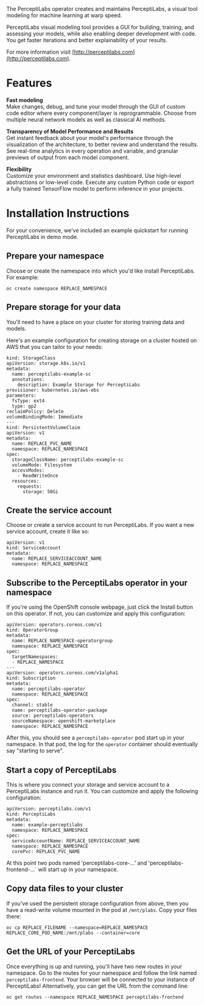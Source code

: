 The PerceptiLabs operator creates and maintains PerceptiLabs, a visual tool modeling for machine learning at warp speed.

PerceptiLabs visual modeling tool provides a GUI for building,
training, and assessing your models, while also enabling deeper
development with code. You get faster iterations and better
explainability of your results.

For more information visit [http://perceptilabs.com](http://perceptilabs.com).

# Features

**Fast modeling**  
Make changes, debug, and tune your model through the GUI of custom code
editor where every component/layer is reprogrammable. Choose from
multiple neural network models as well as classical AI methods.


**Transparency of Model Performance and Results**  
Get instant feedback about your model's performance through the
visualization of the architecture, to better review and understand the
results. See real-time analytics in every operation and variable, and
granular previews of output from each model component.


**Flexibility**  
Customize your environment and statistics dashboard. Use high-level
abstractions or low-level code. Execute any custom Python code or export
a fully trained TensorFlow model to perform inference in your projects.



# Installation Instructions  
For your convenience, we've included an example quickstart for running PerceptiLabs in demo mode.

## Prepare your namespace  
Choose or create the namespace into which you'd like install PerceptiLabs. For example:  
```
oc create namespace REPLACE_NAMESPACE
```

## Prepare storage for your data

You'll need to have a place on your cluster for storing training data and models.

Here's an example configuration for creating storage on a cluster hosted on AWS that you can tailor to your needs:

```
kind: StorageClass
apiVersion: storage.k8s.io/v1
metadata:
  name: perceptilabs-example-sc
  annotations:
    description: Example Storage for PerceptiLabs
provisioner: kubernetes.io/aws-ebs
parameters:
  fsType: ext4
  type: gp2
reclaimPolicy: Delete
volumeBindingMode: Immediate
---
kind: PersistentVolumeClaim
apiVersion: v1
metadata:
  name: REPLACE_PVC_NAME
  namespace: REPLACE_NAMESPACE
spec:
  storageClassName: perceptilabs-example-sc
  volumeMode: Filesystem
  accessModes:
    - ReadWriteOnce
  resources:
    requests:
      storage: 50Gi
```

## Create the service account

Choose or create a service account to run PerceptiLabs. If you want a new service account, create it like so:

```
apiVersion: v1
kind: ServiceAccount
metadata:
  name: REPLACE_SERVICEACCOUNT_NAME
  namespace: REPLACE_NAMESPACE
```

## Subscribe to the PerceptiLabs operator in your namespace

If you're using the OpenShift console webpage, just click the Install button on this operator. If not, you can customize and apply this configuration:

```
apiVersion: operators.coreos.com/v1
kind: OperatorGroup
metadata:
  name: REPLACE_NAMESPACE-operatorgroup
  namespace: REPLACE_NAMESPACE
spec:
  targetNamespaces:
  - REPLACE_NAMESPACE
---
apiVersion: operators.coreos.com/v1alpha1
kind: Subscription
metadata:
  name: perceptilabs-operator
  namespace: REPLACE_NAMESPACE
spec:
  channel: stable
  name: perceptilabs-operator-package
  source: perceptilabs-operators
  sourceNamespace: openshift-marketplace
  namespace: REPLACE_NAMESPACE
```

After this, you should see a `perceptilabs-operator` pod start up in your namespace. In that pod, the log for the `operator` container should eventually say "starting to serve".

## Start a copy of PerceptiLabs

This is where you connect your storage and service account to a PerceptiLabs instance and run it. You can customize and apply the following configuration:

```
apiVersion: perceptilabs.com/v1
kind: PerceptiLabs
metadata:
  name: example-perceptilabs
  namespace: REPLACE_NAMESPACE
spec:
  serviceAccountName: REPLACE_SERVICEACCOUNT_NAME
  namespace: REPLACE_NAMESPACE
  corePvc: REPLACE_PVC_NAME
```

At this point two pods named 'perceptilabs-core-...' and 'perceptilabs-frontend-...` will start up in your namespace.

## Copy data files to your cluster

If you've used the persistent storage configuration from above, then you have a read-write volume mounted in the pod at `/mnt/plabs`. Copy your files there:

```
oc cp REPLACE_FILENAME --namespace=REPLACE_NAMESPACE REPLACE_CORE_POD_NAME:/mnt/plabs --container=core
```

## Get the URL of your PerceptiLabs

Once everything is up and running, you'll have two new routes in your namespace. Go to the routes for your namespace and follow the link named `perceptilabs-frontend`. Your browser will be connected to your instance of PerceptiLabs! Alternatively, you can get the URL from the command line:

```
oc get routes --namespace REPLACE_NAMESPACE perceptilabs-frontend
```


